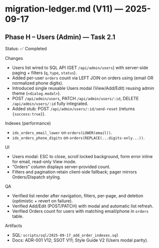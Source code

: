 # migration-ledger.md (V11) — 2025-09-17

## Phase H – Users (Admin) — Task 2.1
Status: ✅ Completed

Changes
- Users list wired to SQL API (GET `/api/admin/users`) with server-side paging + filters (`q`, `type`, `status`).
- Added per-user `orders` count via LEFT JOIN on orders using (email OR normalized phone digits).
- Introduced single reusable Users modal (View/Add/Edit) reusing admin theme (`<dialog.modal>`).
- POST `/api/admin/users`, PATCH `/api/admin/users/:id`, DELETE `/api/admin/users/:id` fully integrated.
- Added stub: POST `/api/admin/users/:id/send-reset` (returns `{success:true}`).

Indexes (performance)
- `idx_orders_email_lower` on `orders(LOWER(email))`.
- `idx_orders_phone_digits` on `orders(REPLACE(...digits-only...))`.

UI
- Users modal: ESC to close, scroll locked background, form error inline for email, read-only View mode.
- “Orders” column displays server-provided count.
- Filters and pagination retain client-side fallback; pager mirrors Orders/Dispatch styling.

QA
- Verified list render after navigation, filters, per-page, and deletion (optimistic + revert on failure).
- Verified Add/Edit (POST/PATCH) with modal and automatic list refresh.
- Verified Orders count for users with matching email/phone in `orders` table.

Artifacts
- SQL: `scripts/sql/2025-09-17_add_order_indexes.sql`
- Docs: ADR-001 V12; SSOT V11; Style Guide V2 (Users modal parity).
